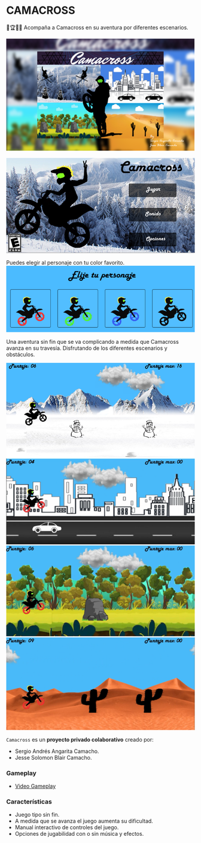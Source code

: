 CAMACROSS
================
🏁🏆🥇🏁
Acompaña a Camacross en su aventura por diferentes escenarios.

![./BannerCamacross.png](./BannerCamacross.png)


![./Demo1.png](./Demo1.png)

Puedes elegir al personaje con tu color favorito.
![./demo6.png](./demo6.png)

Una aventura sin fin que se va complicando a medida que Camacross avanza en su travesía.
Disfrutando de los diferentes escenarios y obstáculos.

![./Demo2.png](./Demo2.png)
![./demo3.png](./demo3.png)
![./demo4.png](./demo4.png)
![./demo5.png](./demo5.png)

`Camacross` es un **proyecto privado colaborativo** creado por:
 
- Sergio Andrés Angarita Camacho. 
- Jesse Solomon Blair Camacho.

### Gameplay

- [Video Gameplay](https://drive.google.com/file/d/1BtuzS73QPEpisKy5fYbDKQiOQgWxGo_N/view?usp=sharing)

### Características
 
- Juego tipo sin fin. 
- A medida que se avanza el juego aumenta su dificultad.
- Manual interactivo de controles del juego.
- Opciones de jugabilidad con o sin música y efectos. 


